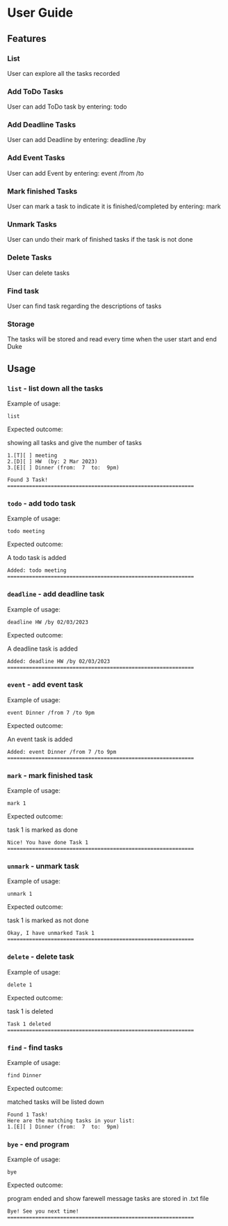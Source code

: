 # User Guide

## Features 

### List

User can explore all the tasks recorded

### Add ToDo Tasks

User can add ToDo task by entering: todo <task description>

### Add Deadline Tasks

User can add Deadline by entering: deadline <task description> /by <deadline DD-MM-YYYY>

### Add Event Tasks

User can add Event by entering: event <task description> /from <start date> /to <end date>

### Mark finished Tasks

User can mark a task to indicate it is finished/completed by entering: mark <task number>

### Unmark Tasks

User can undo their mark of finished tasks if the task is not done

### Delete Tasks

User can delete tasks

### Find task

User can find task regarding the descriptions of tasks

### Storage

The tasks will be stored and read every time when the user start and end Duke

## Usage

### `list` - list down all the tasks

Example of usage: 

`list`

Expected outcome:

showing all tasks and give the number of tasks

```
1.[T][ ] meeting 
2.[D][ ] HW  (by: 2 Mar 2023)
3.[E][ ] Dinner (from:  7  to:  9pm)

Found 3 Task!
============================================================
```

### `todo` - add todo task

Example of usage:

`todo meeting`

Expected outcome:

A todo task is added

```
Added: todo meeting 
============================================================
```

### `deadline` - add deadline task

Example of usage:

`deadline HW /by 02/03/2023`

Expected outcome:

A deadline task is added

```
Added: deadline HW /by 02/03/2023
============================================================
```

### `event` - add event task

Example of usage:

`event Dinner /from 7 /to 9pm`

Expected outcome:

An event task is added

```
Added: event Dinner /from 7 /to 9pm
============================================================
```

### `mark` - mark finished task

Example of usage:

`mark 1`

Expected outcome:

task 1 is marked as done

```
Nice! You have done Task 1
============================================================
```

### `unmark` - unmark task

Example of usage:

`unmark 1`

Expected outcome:

task 1 is marked as not done

```
Okay, I have unmarked Task 1
============================================================
```

### `delete` - delete task

Example of usage:

`delete 1`

Expected outcome:

task 1 is deleted

```
Task 1 deleted
============================================================
```

### `find` - find tasks

Example of usage:

`find Dinner`

Expected outcome:

matched tasks will be listed down

```
Found 1 Task!
Here are the matching tasks in your list:
1.[E][ ] Dinner (from:  7  to:  9pm)
```

### `bye` - end program

Example of usage:

`bye`

Expected outcome:

program ended and show farewell message
tasks are stored in .txt file

```
Bye! See you next time!
============================================================
```